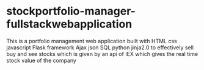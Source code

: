 # stockportfolio-manager-fullstackwebapplication
This is a portfolio management web application built with HTML css javascript Flask framework Ajax json SQL python jinja2.0
to effectively sell buy and see stocks which is given by an api of IEX which gives the real time stock value of the company

